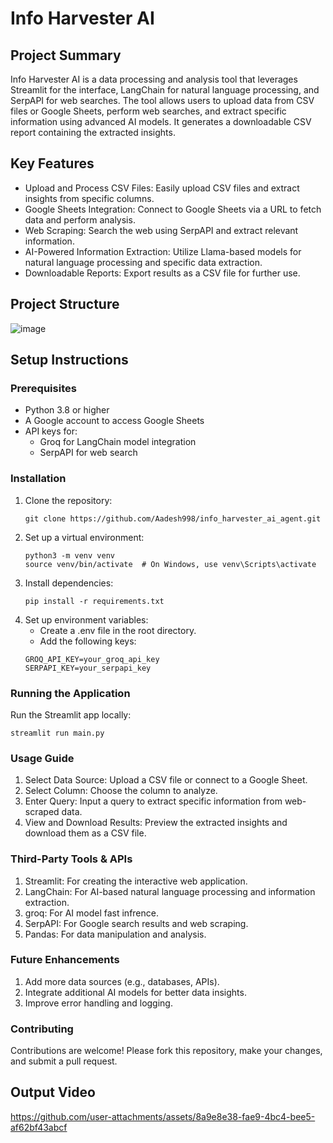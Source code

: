 # Info Harvester AI

## Project Summary
Info Harvester AI is a data processing and analysis tool that leverages Streamlit for the interface, LangChain for natural language processing, and SerpAPI for web searches. The tool allows users to upload data from CSV files or Google Sheets, perform web searches, and extract specific information using advanced AI models. It generates a downloadable CSV report containing the extracted insights.

## Key Features
* Upload and Process CSV Files: Easily upload CSV files and extract insights from specific columns.
* Google Sheets Integration: Connect to Google Sheets via a URL to fetch data and perform analysis.
* Web Scraping: Search the web using SerpAPI and extract relevant information.
* AI-Powered Information Extraction: Utilize Llama-based models for natural language processing and specific data extraction.
* Downloadable Reports: Export results as a CSV file for further use.

## Project Structure

![image](https://github.com/user-attachments/assets/c0ae1258-340e-43d4-b869-422f76e41800)

## Setup Instructions
### Prerequisites
* Python 3.8 or higher
* A Google account to access Google Sheets
* API keys for:
  * Groq for LangChain model integration
  * SerpAPI for web search
 
### Installation
1. Clone the repository:
   ```
   git clone https://github.com/Aadesh998/info_harvester_ai_agent.git
   ```
2. Set up a virtual environment:
   ```
   python3 -m venv venv
   source venv/bin/activate  # On Windows, use venv\Scripts\activate
   ```
3. Install dependencies:
   ```
   pip install -r requirements.txt
   ```
4. Set up environment variables:
   * Create a .env file in the root directory.
   * Add the following keys:
   ```
   GROQ_API_KEY=your_groq_api_key
   SERPAPI_KEY=your_serpapi_key
   ```

### Running the Application
Run the Streamlit app locally:
```
streamlit run main.py
```

### Usage Guide
1. Select Data Source:
   Upload a CSV file or connect to a Google Sheet.
2. Select Column:
   Choose the column to analyze.
3. Enter Query:
   Input a query to extract specific information from web-scraped data.
4. View and Download Results:
   Preview the extracted insights and download them as a CSV file.

### Third-Party Tools & APIs
1. Streamlit: For creating the interactive web application.
2. LangChain: For AI-based natural language processing and information extraction.
3. groq: For AI model fast infrence.
4. SerpAPI: For Google search results and web scraping.
5. Pandas: For data manipulation and analysis.
   
### Future Enhancements
1. Add more data sources (e.g., databases, APIs).
2. Integrate additional AI models for better data insights.
3. Improve error handling and logging.
   
### Contributing
Contributions are welcome! Please fork this repository, make your changes, and submit a pull request.

## Output Video

https://github.com/user-attachments/assets/8a9e8e38-fae9-4bc4-bee5-af62bf43abcf


